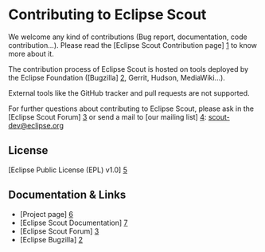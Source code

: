 Contributing to Eclipse Scout
=============================

We welcome any kind of contributions (Bug report, documentation, code contribution...).
Please read the [Eclipse Scout Contribution page] [1] to know more about it.

The contribution process of Eclipse Scout is hosted on tools deployed by the Eclipse Foundation ([Bugzilla] [2], Gerrit, Hudson, MediaWiki...).

External tools like the GitHub tracker and pull requests are not supported.

For further questions about contributing to Eclipse Scout, please ask in the [Eclipse Scout Forum] [3] or send a mail to [our mailing list] [4]: scout-dev@eclipse.org


License
-------

[Eclipse Public License (EPL) v1.0] [5]


Documentation & Links
---------------------

* [Project page] [6]
* [Eclipse Scout Documentation] [7]
* [Eclipse Scout Forum] [3]
* [Eclipse Bugzilla] [2]


[1]: https://wiki.eclipse.org/Scout/Contribution
[2]: https://bugs.eclipse.org/bugs/
[3]: https://www.eclipse.org/forums/index.php?t=thread&frm_id=174
[4]: https://accounts.eclipse.org/mailing-list/scout-dev
[5]: https://wiki.eclipse.org/Eclipse_Public_License
[6]: https://www.eclipse.org/scout/
[7]: https://eclipsescout.github.io/
